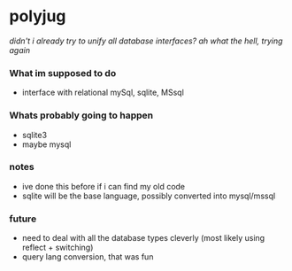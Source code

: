 # polyjug
_didn't i already try to unify all database interfaces? ah what the hell, trying again_

### What im supposed to do
- interface with relational mySql, sqlite, MSsql

### Whats probably going to happen
- sqlite3
- maybe mysql


### notes
- ive done this before if i can find my old code
- sqlite will be the base language, possibly converted into mysql/mssql


### future
- need to deal with all the database types cleverly (most likely using reflect + switching)
- query lang conversion, that was fun